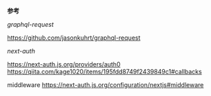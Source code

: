 **参考**

_graphql-request_

https://github.com/jasonkuhrt/graphql-request

_next-auth_

https://next-auth.js.org/providers/auth0
https://qiita.com/kage1020/items/195fdd8749f2439849c1#callbacks

middleware
https://next-auth.js.org/configuration/nextjs#middleware

